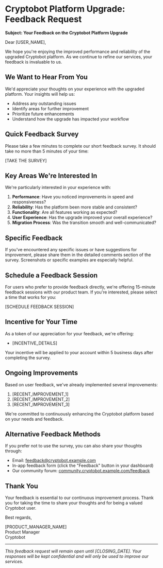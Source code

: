 # Cryptobot Platform Upgrade: Feedback Request

**Subject: Your Feedback on the Cryptobot Platform Upgrade**

Dear [USER_NAME],

We hope you're enjoying the improved performance and reliability of the upgraded Cryptobot platform. As we continue to refine our services, your feedback is invaluable to us.

## We Want to Hear From You

We'd appreciate your thoughts on your experience with the upgraded platform. Your insights will help us:

- Address any outstanding issues
- Identify areas for further improvement
- Prioritize future enhancements
- Understand how the upgrade has impacted your workflow

## Quick Feedback Survey

Please take a few minutes to complete our short feedback survey. It should take no more than 5 minutes of your time:

[TAKE THE SURVEY]

## Key Areas We're Interested In

We're particularly interested in your experience with:

1. **Performance**: Have you noticed improvements in speed and responsiveness?
2. **Reliability**: Has the platform been more stable and consistent?
3. **Functionality**: Are all features working as expected?
4. **User Experience**: Has the upgrade improved your overall experience?
5. **Migration Process**: Was the transition smooth and well-communicated?

## Specific Feedback

If you've encountered any specific issues or have suggestions for improvement, please share them in the detailed comments section of the survey. Screenshots or specific examples are especially helpful.

## Schedule a Feedback Session

For users who prefer to provide feedback directly, we're offering 15-minute feedback sessions with our product team. If you're interested, please select a time that works for you:

[SCHEDULE FEEDBACK SESSION]

## Incentive for Your Time

As a token of our appreciation for your feedback, we're offering:

- [INCENTIVE_DETAILS]

Your incentive will be applied to your account within 5 business days after completing the survey.

## Ongoing Improvements

Based on user feedback, we've already implemented several improvements:

1. [RECENT_IMPROVEMENT_1]
2. [RECENT_IMPROVEMENT_2]
3. [RECENT_IMPROVEMENT_3]

We're committed to continuously enhancing the Cryptobot platform based on your needs and feedback.

## Alternative Feedback Methods

If you prefer not to use the survey, you can also share your thoughts through:

- Email: feedback@cryptobot.example.com
- In-app feedback form (click the "Feedback" button in your dashboard)
- Our community forum: [community.cryptobot.example.com/feedback](https://community.cryptobot.example.com/feedback)

## Thank You

Your feedback is essential to our continuous improvement process. Thank you for taking the time to share your thoughts and for being a valued Cryptobot user.

Best regards,

[PRODUCT_MANAGER_NAME]  
Product Manager  
Cryptobot

---

*This feedback request will remain open until [CLOSING_DATE]. Your responses will be kept confidential and will only be used to improve our services.*